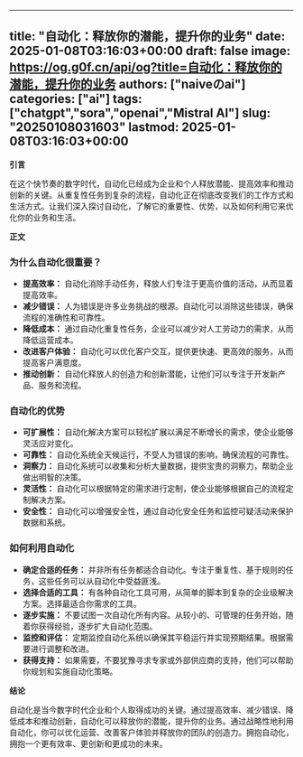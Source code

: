 
---
title: "自动化：释放你的潜能，提升你的业务"
date: 2025-01-08T03:16:03+00:00
draft: false
image: https://og.g0f.cn/api/og?title=自动化：释放你的潜能，提升你的业务
authors: ["naiveのai"]
categories: ["ai"]
tags: ["chatgpt","sora","openai","Mistral AI"]
slug: "20250108031603"
lastmod: 2025-01-08T03:16:03+00:00
---
**引言**

在这个快节奏的数字时代，自动化已经成为企业和个人释放潜能、提高效率和推动创新的关键。从重复性任务到复杂的流程，自动化正在彻底改变我们的工作方式和生活方式。让我们深入探讨自动化，了解它的重要性、优势，以及如何利用它来优化你的业务和生活。

**正文**

### 为什么自动化很重要？

* **提高效率：** 自动化消除手动任务，释放人们专注于更高价值的活动，从而显着提高效率。
* **减少错误：** 人为错误是许多业务挑战的根源。自动化可以消除这些错误，确保流程的准确性和可靠性。
* **降低成本：** 通过自动化重复性任务，企业可以减少对人工劳动力的需求，从而降低运营成本。
* **改进客户体验：** 自动化可以优化客户交互，提供更快速、更高效的服务，从而提高客户满意度。
* **推动创新：** 自动化释放人的创造力和创新潜能，让他们可以专注于开发新产品、服务和流程。

### 自动化的优势

* **可扩展性：** 自动化解决方案可以轻松扩展以满足不断增长的需求，使企业能够灵活应对变化。
* **可靠性：** 自动化系统全天候运行，不受人为错误的影响，确保流程的可靠性。
* **洞察力：** 自动化系统可以收集和分析大量数据，提供宝贵的洞察力，帮助企业做出明智的决策。
* **灵活性：** 自动化可以根据特定的需求进行定制，使企业能够根据自己的流程定制解决方案。
* **安全性：** 自动化可以增强安全性，通过自动化安全任务和监控可疑活动来保护数据和系统。

### 如何利用自动化

* **确定合适的任务：** 并非所有任务都适合自动化。专注于重复性、基于规则的任务，这些任务可以从自动化中受益匪浅。
* **选择合适的工具：** 有各种自动化工具可用，从简单的脚本到复杂的企业级解决方案。选择最适合你需求的工具。
* **逐步实施：** 不要试图一次自动化所有内容。从较小的、可管理的任务开始，随着你获得经验，逐步扩大自动化范围。
* **监控和评估：** 定期监控自动化系统以确保其平稳运行并实现预期结果。根据需要进行调整和改进。
* **获得支持：** 如果需要，不要犹豫寻求专家或外部供应商的支持，他们可以帮助你规划和实施自动化策略。

**结论**

自动化是当今数字时代企业和个人取得成功的关键。通过提高效率、减少错误、降低成本和推动创新，自动化可以释放你的潜能，提升你的业务。通过战略性地利用自动化，你可以优化运营、改善客户体验并释放你的团队的创造力。拥抱自动化，拥抱一个更有效率、更创新和更成功的未来。